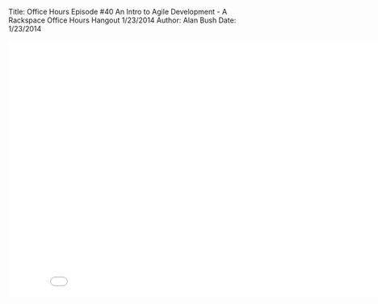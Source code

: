 Title: Office Hours Episode #40 An Intro to Agile Development - A Rackspace Office Hours Hangout 1/23/2014
Author: Alan Bush
Date: 1/23/2014

<div class="video-container"><iframe width="854" height="510" src="//www.youtube.com/embed/9bwTr61h2qg" frameborder="0" allowfullscreen></iframe></div>
